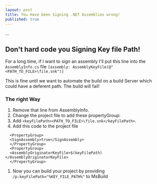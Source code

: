 ```yaml
---
layout: post
title: You Have been Signing .NET Assemblies wrong!
published: true
---
```



...



## Don't hard code you Signing Key file Path!

For a long time, if I want to sign an assembly I'll put this line into the `AssemblyInfo.cs` file
`[assembly: AssemblyKeyFile(@"<PATH_TO_FILE>\file.snk")]`

This is fine until we want to automate the build on a build Server which could have a deferent path.
The build will fail!


### The right Way
1. Remove that line from AssemblyInfo.
1. Change the project file to add these propertyGroup:
  1. Add `<keyFilePath><PATH_TO_FILE>\file.snk</keyFilePath>`.
  1. Add this code to the project file
   ```
     <PropertyGroup>
     <SignAssembly>true</SignAssembly>
     </PropertyGroup>
     <PropertyGroup>
     <AssemblyOriginatorKeyFile>$(keyFilePath)</AssemblyOriginatorKeyFile>
     </PropertyGroup>
   ```
1. Now you can build your project by providing `/p:keyFilePath="%KEY_FILE_PATH%"` to MsBuild
